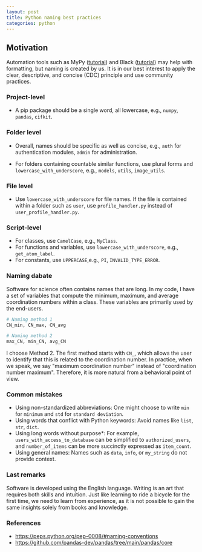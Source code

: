 ```yaml
---
layout: post
title: Python naming best practices
categories: python
---
```

## Motivation

Automation tools such as MyPy ([tutorial](https://bobleesj.github.io/python/2024/06/04/python-static-type-checking.html)) and Black ([tutorial](https://bobleesj.github.io/tutorial/2024/03/11/python-styling-guide.html)) may help with formatting, but naming is created by us. It is in our best interest to apply the clear, descriptive, and concise (CDC) principle and use community practices.

### Project-level

- A pip package should be a single word, all lowercase, e.g., `numpy`, `pandas`, `cifkit`.

### Folder level

- Overall, names should be specific as well as concise, e.g., `auth` for authentication modules, `admin` for administration.

- For folders containing countable similar functions, use plural forms and `lowercase_with_underscore`, e.g., `models`, `utils`, `image_utils`.

### File level

- Use `lowercase_with_underscore` for file names. If the file is contained within a folder such as `user`, use `profile_handler.py`  instead of `user_profile_handler.py`.
  
### Script-level

- For classes, use `CamelCase`, e.g., `MyClass`.
- For functions and variables, use `lowercase_with_underscore`, e.g., `get_atom_label`.
- For constants, use `UPPERCASE`,e.g., `PI`, `INVALID_TYPE_ERROR`.


### Naming dabate

Software for science often contains names that are long. In my code, I have a set of variables that compute the minimum, maximum, and average coordination numbers within a class. These variables are primarily used by the end-users.

```python
# Naming method 1
CN_min, CN_max, CN_avg

# Naming method 2
max_CN, min_CN, avg_CN
```

 I choose Method 2. The first method starts with `CN_`, which allows the user to identify that this is related to the coordination number. In practice, when we speak, we say "maximum coordination number" instead of "coordination number maximum". Therefore, it is more natural from a behavioral point of view.

### Common mistakes

- Using non-standardized abbreviations: One might choose to write `min` for `minimum` and `std` for `standard deviation`.
- Using words that conflict with Python keywords: Avoid names like `list`, `str`, `dict`.
- Using long words without purpose*: For example, `users_with_access_to_database` can be simplified to `authorized_users`, and `number_of_items` can be more succinctly expressed as `item_count`.
- Using general names: Names such as `data`, `info`, or `my_string` do not provide context.

### Last remarks

Software is developed using the English language. Writing is an art that requires both skills and intuition. Just like learning to ride a bicycle for the first time, we need to learn from experience, as it is not possible to gain the same insights solely from books and knowledge.

### References

- https://peps.python.org/pep-0008/#naming-conventions
- https://github.com/pandas-dev/pandas/tree/main/pandas/core